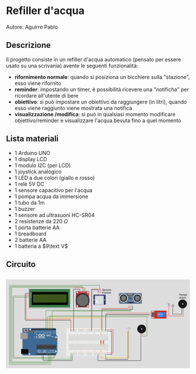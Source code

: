 # Refiller d'acqua

Autore: Aguirre Pablo

## Descrizione
Il progetto consiste in un refiller d'acqua automatico (pensato per essere usato su una scrivania) avente le seguenti funzionalità:
- __rifornimento normale__: quando si posiziona un bicchiere sulla "stazione", esso viene rifornito 
- __reminder__: impostando un timer, è possibilità ricevere una "notificha" per ricordare all'utente di bere
- __obiettivo__: si può impostare un obiettivo da raggiungere (in litri), quando esso viene raggiunto viene mostrata una notifica
- __visualizzazione /modifica__: si può in qualsiasi momento modificare obiettivo/reminder e visualizzare l'acqua bevuta fino a quel momento

## Lista materiali
- 1 Arduino UNO
- 1 display LCD
- 1 modulo I2C (per LCD)
- 1 joystick analogico
- 1 LED a due colori (giallo e rosso)
- 1 relè 5V DC
- 1 sensore capacitivo per l'acqua
- 1 pompa acqua da immersione
- 1 tubo da 1m
- 1 buzzer
- 1 sensore ad ultrasuoni HC-SR04
- 2 resistenze da 220 $\Omega$
- 1 porta batterie AA
- 1 breadboard
- 2 batterie AA
- 1 batteria a $9\text V$

  
## Circuito
![](circuito.jpg)
---